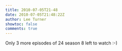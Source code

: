```yaml
---
title: 2010-07-05T21-48
date: 2010-07-05T21:48:22Z
author: Lee Turner
showtoc: false
comments: true
---
```


Only 3 more episodes of 24 season 8 left to watch :-)

